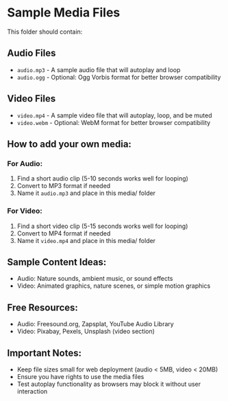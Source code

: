 # Sample Media Files

This folder should contain:

## Audio Files

- `audio.mp3` - A sample audio file that will autoplay and loop
- `audio.ogg` - Optional: Ogg Vorbis format for better browser compatibility

## Video Files

- `video.mp4` - A sample video file that will autoplay, loop, and be muted
- `video.webm` - Optional: WebM format for better browser compatibility

## How to add your own media:

### For Audio:

1. Find a short audio clip (5-10 seconds works well for looping)
2. Convert to MP3 format if needed
3. Name it `audio.mp3` and place in this media/ folder

### For Video:

1. Find a short video clip (5-15 seconds works well for looping)
2. Convert to MP4 format if needed
3. Name it `video.mp4` and place in this media/ folder

## Sample Content Ideas:

- Audio: Nature sounds, ambient music, or sound effects
- Video: Animated graphics, nature scenes, or simple motion graphics

## Free Resources:

- Audio: Freesound.org, Zapsplat, YouTube Audio Library
- Video: Pixabay, Pexels, Unsplash (video section)

## Important Notes:

- Keep file sizes small for web deployment (audio < 5MB, video < 20MB)
- Ensure you have rights to use the media files
- Test autoplay functionality as browsers may block it without user interaction
